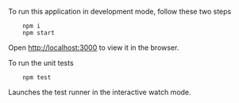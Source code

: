 To run this application in development mode, follow these two steps

```
    npm i
    npm start
```

Open [http://localhost:3000](http://localhost:3000) to view it in the browser.

To run the unit tests

```
    npm test
```

Launches the test runner in the interactive watch mode.
